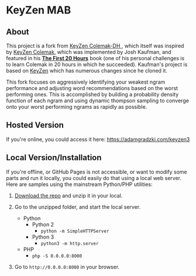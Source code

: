 
# KeyZen MAB


## About

This project is a fork from [KeyZen Colemak-DH
](https://github.com/ranelpadon/keyzen-colemak-dh/), which itself was inspired by [KeyZen Colemak](http://first20hours.github.com/keyzen-colemak/), which was implemented by Josh Kaufman, and featured in his [**The First 20 Hours**](https://first20hours.com/) book (one of his personal challenges is to learn Colemak in 20 hours in which he succeeded). Kaufman's project is based on [KeyZen](https://github.com/wwwtyro/keyzen) which has numerous changes since he cloned it.

This fork focuses on aggressively identifying your weakest ngram performance and adjusting word recommendations based on the worst performing ones. This is accomplished by building a probability density function of each ngram and using dynamic thompson sampling to converge onto your worst performing ngrams as rapidly as possible.  

## Hosted Version
If you're online, you could access it here:
https://adamgradzki.com/keyzen3


## Local Version/Installation
If you're offline, or GitHub Pages is not accessible, or want to modify some parts and run it locally, you could easily do that using a local web server. Here are samples using the mainstream Python/PHP utilities:


1. [Download the repo](https://github.com/nszceta/keyzen-mab/archive/master.zip) and unzip it in your local.

2. Go to the unzipped folder, and start the local server.
    - Python
        - Python 2
            - `python -m SimpleHTTPServer`
        - Python 3
            - `python3 -m http.server`
    - PHP
        - `php -S 0.0.0.0:8000`

3. Go to `http://0.0.0.0:8000` in your browser.
